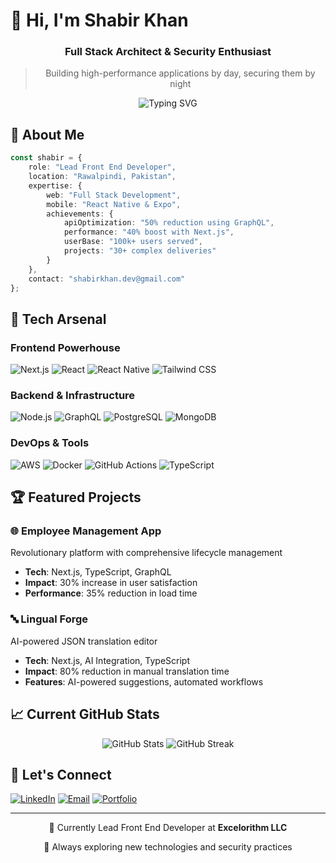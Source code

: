 # 👋 Hi, I'm Shabir Khan

<div align="center">

### Full Stack Architect & Security Enthusiast 
> Building high-performance applications by day, securing them by night

![Typing SVG](https://readme-typing-svg.herokuapp.com?font=Fira+Code&pause=1000&width=435&lines=6%2B+years+of+Full+Stack+Development;50%25+API+optimization+with+GraphQL;40%25+faster+apps+with+Next.js;100k%2B+Users+Served)

</div>

## 💫 About Me
```typescript
const shabir = {
    role: "Lead Front End Developer",
    location: "Rawalpindi, Pakistan",
    expertise: {
        web: "Full Stack Development",
        mobile: "React Native & Expo",
        achievements: {
            apiOptimization: "50% reduction using GraphQL",
            performance: "40% boost with Next.js",
            userBase: "100k+ users served",
            projects: "30+ complex deliveries"
        }
    },
    contact: "shabirkhan.dev@gmail.com"
};
```

## 🚀 Tech Arsenal

### Frontend Powerhouse
![Next.js](https://img.shields.io/badge/Next.js-000000?style=for-the-badge&logo=next.js&logoColor=white)
![React](https://img.shields.io/badge/React-20232A?style=for-the-badge&logo=react&logoColor=61DAFB)
![React Native](https://img.shields.io/badge/React_Native-20232A?style=for-the-badge&logo=react&logoColor=61DAFB)
![Tailwind CSS](https://img.shields.io/badge/Tailwind_CSS-38B2AC?style=for-the-badge&logo=tailwind-css&logoColor=white)

### Backend & Infrastructure
![Node.js](https://img.shields.io/badge/Node.js-43853D?style=for-the-badge&logo=node.js&logoColor=white)
![GraphQL](https://img.shields.io/badge/GraphQL-E10098?style=for-the-badge&logo=graphql&logoColor=white)
![PostgreSQL](https://img.shields.io/badge/PostgreSQL-316192?style=for-the-badge&logo=postgresql&logoColor=white)
![MongoDB](https://img.shields.io/badge/MongoDB-4EA94B?style=for-the-badge&logo=mongodb&logoColor=white)

### DevOps & Tools
![AWS](https://img.shields.io/badge/AWS-232F3E?style=for-the-badge&logo=amazon-aws&logoColor=white)
![Docker](https://img.shields.io/badge/Docker-2496ED?style=for-the-badge&logo=docker&logoColor=white)
![GitHub Actions](https://img.shields.io/badge/GitHub_Actions-2088FF?style=for-the-badge&logo=github-actions&logoColor=white)
![TypeScript](https://img.shields.io/badge/TypeScript-007ACC?style=for-the-badge&logo=typescript&logoColor=white)

## 🏆 Featured Projects

### 🌐 Employee Management App
Revolutionary platform with comprehensive lifecycle management
- **Tech**: Next.js, TypeScript, GraphQL
- **Impact**: 30% increase in user satisfaction
- **Performance**: 35% reduction in load time

### 🔤 Lingual Forge
AI-powered JSON translation editor
- **Tech**: Next.js, AI Integration, TypeScript
- **Impact**: 80% reduction in manual translation time
- **Features**: AI-powered suggestions, automated workflows

## 📈 Current GitHub Stats

<div align="center">
  <img src="https://github-readme-stats.vercel.app/api?username=shabirkhan23&show_icons=true&theme=radical" alt="GitHub Stats" />
  <img src="https://github-readme-streak-stats.herokuapp.com/?user=shabirkhan23&theme=radical" alt="GitHub Streak" />
</div>

## 🤝 Let's Connect

[![LinkedIn](https://img.shields.io/badge/LinkedIn-0077B5?style=for-the-badge&logo=linkedin&logoColor=white)](https://linkedin.com/in/shabirkhan23)
[![Email](https://img.shields.io/badge/Email-D14836?style=for-the-badge&logo=gmail&logoColor=white)](mailto:shabirkhan.dev@gmail.com)
[![Portfolio](https://img.shields.io/badge/Portfolio-000000?style=for-the-badge&logo=About.me&logoColor=white)](https://your-portfolio-url.com)

---

<div align="center">

💼 Currently Lead Front End Developer at **Excelorithm LLC**

🌱 Always exploring new technologies and security practices

</div>
